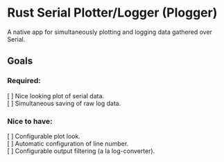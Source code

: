 # Rust Serial Plotter/Logger (Plogger)

A native app for simultaneously plotting and logging data gathered over Serial.

## Goals
### Required:
[ ] Nice looking plot of serial data.  
[ ] Simultaneous saving of raw log data.  

### Nice to have:
[ ] Configurable plot look.  
[ ] Automatic configuration of line number.  
[ ] Configurable output filtering (a la log-converter).